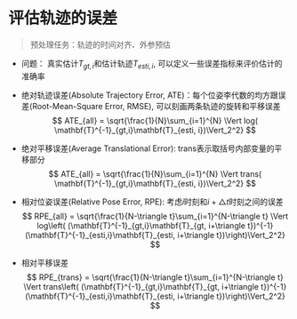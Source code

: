 # 评估轨迹的误差
> 预处理任务：轨迹的时间对齐、外参预估

- 问题： 真实估计$T_{gt,i}$和估计轨迹$T_{esti, i}$, 可以定义一些误差指标来评价估计的准确率

- 绝对轨迹误差(Absolute Trajectory Error, ATE)：每个位姿李代数的均方跟误差(Root-Mean-Square Error, RMSE), 可以刻画两条轨迹的旋转和平移误差
$$
ATE_{all} = \sqrt{\frac{1}{N}\sum_{i=1}^{N} \Vert log( \mathbf{T}^{-1}_{gt,i}\mathbf{T}_{esti, i})\Vert_2^2}
$$

- 绝对平移误差(Average Translational Error): trans表示取括号内部变量的平移部分
$$
ATE_{all} = \sqrt{\frac{1}{N}\sum_{i=1}^{N} \Vert trans( \mathbf{T}^{-1}_{gt,i}\mathbf{T}_{esti, i})\Vert_2^2}
$$

- 相对位姿误差(Relative Pose Error, RPE): 考虑$i$时刻和$i+\triangle t$时刻之间的误差
$$
RPE_{all} = \sqrt{\frac{1}{N-\triangle t}\sum_{i=1}^{N-\triangle t} \Vert log\left( (\mathbf{T}^{-1}_{gt,i}\mathbf{T}_{gt, i+\triangle t})^{-1} (\mathbf{T}^{-1}_{esti,i}\mathbf{T}_{esti, i+\triangle t})\right)\Vert_2^2}
$$

- 相对平移误差
$$
RPE_{trans} = \sqrt{\frac{1}{N-\triangle t}\sum_{i=1}^{N-\triangle t} \Vert trans\left( (\mathbf{T}^{-1}_{gt,i}\mathbf{T}_{gt, i+\triangle t})^{-1} (\mathbf{T}^{-1}_{esti,i}\mathbf{T}_{esti, i+\triangle t})\right)\Vert_2^2}
$$